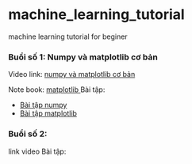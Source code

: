 # machine_learning_tutorial
machine learning tutorial for beginer

### Buổi số 1: Numpy và  matplotlib cơ bản
Video link: [numpy và matplotlib cơ bản](https://youtu.be/q0pS1nV1DII)

Note book: [matplotlib  ](https://github.com/sonnhfit/machine_learning_tutorial/blob/master/matplotlib/matplotlib-tutorial.ipynb)
Bài tập:  
- [Bài tập numpy](https://github.com/sonnhfit/machine_learning_tutorial/tree/master/numpy)
- [Bài tập matplotlib](https://github.com/sonnhfit/machine_learning_tutorial/tree/master/matplotlib)

### Buổi số 2: 
link video 
Bài tập:
